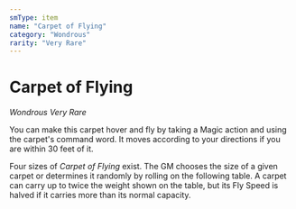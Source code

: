 ```yaml
---
smType: item
name: "Carpet of Flying"
category: "Wondrous"
rarity: "Very Rare"
---
```


# Carpet of Flying
*Wondrous Very Rare*

You can make this carpet hover and fly by taking a Magic action and using the carpet's command word. It moves according to your directions if you are within 30 feet of it.

Four sizes of *Carpet of Flying* exist. The GM chooses the size of a given carpet or determines it randomly by rolling on the following table. A carpet can carry up to twice the weight shown on the table, but its Fly Speed is halved if it carries more than its normal capacity.
